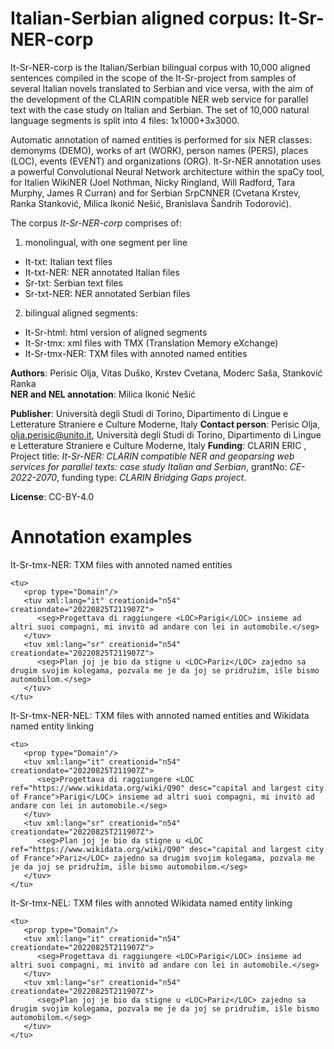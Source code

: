 # Italian-Serbian aligned corpus: It-Sr-NER-corp

 It-Sr-NER-corp is the Italian/Serbian bilingual corpus with 10,000 aligned sentences compiled in the scope of the It-Sr-project from samples of several Italian novels translated to Serbian and vice versa,  with the aim of the development of the CLARIN compatible NER web service for parallel text with the case study on Italian and Serbian. The set of 10,000 natural language segments is split into 4 files: 1x1000+3x3000. 
 
Automatic annotation of named entities is performed for six NER classes: demonyms (DEMO), works of art (WORK), person names (PERS), places (LOC), events (EVENT) and organizations (ORG). It-Sr-NER annotation uses a powerful Convolutional Neural Network architecture within the spaCy tool, for Italien WikiNER (Joel Nothman, Nicky Ringland, Will Radford, Tara Murphy, James R Curran) and for Serbian SrpCNNER (Cvetana Krstev, Ranka Stanković, Milica Ikonić Nešić, Branislava Šandrih Todorović).
 
 The corpus *It-Sr-NER-corp*  comprises of: 
 1) monolingual, with one segment per line 
 - It-txt: Italian text files
 - It-txt-NER: NER annotated Italian files
 - Sr-txt: Serbian text files
 - Sr-txt-NER: NER annotated Serbian files
 2) bilingual aligned segments: 
 - It-Sr-html: html version of aligned segments
 - It-Sr-tmx: xml files with TMX (Translation Memory eXchange) 
 - It-Sr-tmx-NER: TXM files with annoted named entities
 
 
**Authors**: Perisic Olja, Vitas Duško, Krstev Cvetana, Moderc Saša, Stanković Ranka  
**NER and NEL annotation**: Milica Ikonić Nešić

**Publisher**: Università degli Studi di Torino, Dipartimento di Lingue e Letterature Straniere e Culture Moderne, Italy
**Contact person**: Perisic Olja, olja.perisic@unito.it, Università degli Studi di Torino, Dipartimento di Lingue e Letterature Straniere e Culture Moderne, Italy
**Funding**: CLARIN ERIC , Project title: *It-Sr-NER: CLARIN compatible NER and geoparsing web services for parallel texts: case study Italian and Serbian*, grantNo:  *CE-2022-2070*, funding type: *CLARIN Bridging Gaps project*.

**License**: CC-BY-4.0

# Annotation examples
It-Sr-tmx-NER: TXM files with annoted named entities

```
<tu>  
   <prop type="Domain"/>  			
   <tuv xml:lang="it" creationid="n54" creationdate="20220825T211907Z">  			
      <seg>Progettava di raggiungere <LOC>Parigi</LOC> insieme ad altri suoi compagni, mi invitò ad andare con lei in automobile.</seg>  
   </tuv>  
   <tuv xml:lang="sr" creationid="n54" creationdate="20220825T211907Z">  
      <seg>Plan joj je bio da stigne u <LOC>Pariz</LOC> zajedno sa drugim svojim kolegama, pozvala me je da joj se pridružim, išle bismo automobilom.</seg>  
   </tuv>  			
</tu>  
```
It-Sr-tmx-NER-NEL: TXM files with annoted named entities and Wikidata named entity linking

```
<tu>  
   <prop type="Domain"/>  			
   <tuv xml:lang="it" creationid="n54" creationdate="20220825T211907Z">  			
      <seg>Progettava di raggiungere <LOC ref="https://www.wikidata.org/wiki/Q90" desc="capital and largest city of France">Parigi</LOC> insieme ad altri suoi compagni, mi invitò ad andare con lei in automobile.</seg>  
   </tuv>  
   <tuv xml:lang="sr" creationid="n54" creationdate="20220825T211907Z">  
      <seg>Plan joj je bio da stigne u <LOC ref="https://www.wikidata.org/wiki/Q90" desc="capital and largest city of France">Pariz</LOC> zajedno sa drugim svojim kolegama, pozvala me je da joj se pridružim, išle bismo automobilom.</seg>  
   </tuv>  			
</tu>  
```
It-Sr-tmx-NEL: TXM files with annoted Wikidata named entity linking

```
<tu>  
   <prop type="Domain"/>  			
   <tuv xml:lang="it" creationid="n54" creationdate="20220825T211907Z">  			
      <seg>Progettava di raggiungere <LOC>Parigi</LOC> insieme ad altri suoi compagni, mi invitò ad andare con lei in automobile.</seg>  
   </tuv>  
   <tuv xml:lang="sr" creationid="n54" creationdate="20220825T211907Z">  
      <seg>Plan joj je bio da stigne u <LOC>Pariz</LOC> zajedno sa drugim svojim kolegama, pozvala me je da joj se pridružim, išle bismo automobilom.</seg>  
   </tuv>  			
</tu>  
```

